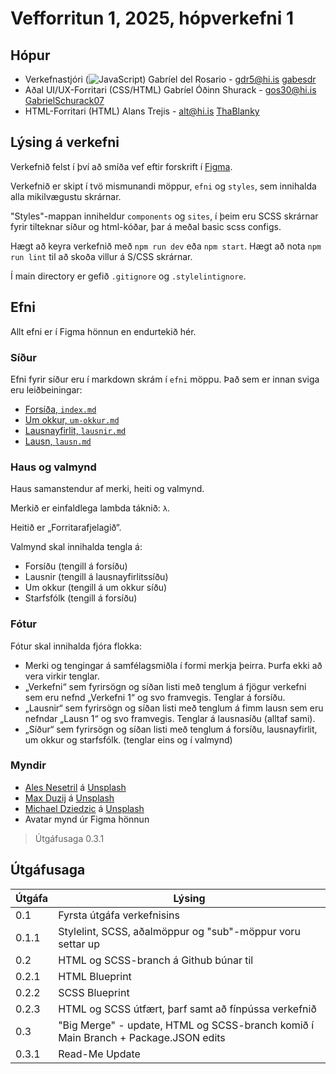 # Vefforritun 1, 2025, hópverkefni 1

## Hópur

- Verkefnastjóri (![JavaScript](https://img.shields.io/badge/javascript-%23323330.svg?style=for-the-badge&logo=javascript&logoColor=%23F7DF1E)) Gabríel del Rosario - gdr5@hi.is [gabesdr](https://github.com/gabesdr)
- Aðal UI/UX-Forritari (CSS/HTML) Gabríel Óðinn Shurack - gos30@hi.is [GabrielSchurack07](https://github.com/GabrielSchurack07)
- HTML-Forritari (HTML) Alans Trejis - alt@hi.is [ThaBlanky](https://github.com/ThaBlanky)

## Lýsing á verkefni

Verkefnið felst í því að smíða vef eftir forskrift í [Figma](https://www.figma.com/design/4BvcCrMKEQ9MHQw1xd4W5J/vef1-2025-h%C3%B3pverkefni-1).

Verkefnið er skipt í tvö mismunandi möppur, `efni` og `styles`, sem innihalda alla mikilvægustu skrárnar.

"Styles"-mappan inniheldur `components` og `sites`, í þeim eru SCSS skrárnar fyrir tilteknar síður og html-kóðar, þar á meðal basic scss configs.

Hægt að keyra verkefnið með `npm run dev` eða `npm start`.
Hægt að nota `npm run lint` til að skoða villur á S/CSS skrárnar.

Í main directory er gefið `.gitignore` og `.stylelintignore`.

## Efni

Allt efni er í Figma hönnun en endurtekið hér.

### Síður

Efni fyrir síður eru í markdown skrám í `efni` möppu. Það sem er innan sviga eru leiðbeiningar:

- [Forsíða, `index.md`](efni/index.md)
- [Um okkur, `um-okkur.md`](efni/um-okkur.md)
- [Lausnayfirlit, `lausnir.md`](efni/lausnir.md)
- [Lausn, `lausn.md`](efni/lausn.md)

### Haus og valmynd

Haus samanstendur af merki, heiti og valmynd.

Merkið er einfaldlega lambda táknið: `λ`.

Heitið er „Forritarafjelagið“.

Valmynd skal innihalda tengla á:

- Forsíðu (tengill á forsíðu)
- Lausnir (tengill á lausnayfirlitssíðu)
- Um okkur (tengill á um okkur síðu)
- Starfsfólk (tengill á forsíðu)

### Fótur

Fótur skal innihalda fjóra flokka:

- Merki og tengingar á samfélagsmiðla í formi merkja þeirra. Þurfa ekki að vera virkir tenglar.
- „Verkefni“ sem fyrirsögn og síðan listi með tenglum á fjögur verkefni sem eru nefnd „Verkefni 1“ og svo framvegis. Tenglar á forsíðu.
- „Lausnir“ sem fyrirsögn og síðan listi með tenglum á fimm lausn sem eru nefndar „Lausn 1“ og svo framvegis. Tenglar á lausnasíðu (alltaf sami).
- „Síður“ sem fyrirsögn og síðan listi með tenglum á forsíðu, lausnayfirlit, um okkur og starfsfólk. (tenglar eins og í valmynd)

### Myndir

- [Ales Nesetril](https://unsplash.com/@alesnesetril?utm_content=creditCopyText&utm_medium=referral&utm_source=unsplash) á [Unsplash](https://unsplash.com/photos/gray-and-black-laptop-computer-on-surface-Im7lZjxeLhg?utm_content=creditCopyText&utm_medium=referral&utm_source=unsplash)
- [Max Duzij](https://unsplash.com/@max_duz?utm_content=creditCopyText&utm_medium=referral&utm_source=unsplash) á [Unsplash](https://unsplash.com/photos/man-facing-three-computer-monitors-while-sitting-qAjJk-un3BI?utm_content=creditCopyText&utm_medium=referral&utm_source=unsplash)
- [Michael Dziedzic](https://unsplash.com/@lazycreekimages?utm_content=creditCopyText&utm_medium=referral&utm_source=unsplash) á [Unsplash](https://unsplash.com/photos/clear-glass-ball-with-box-gEN5Btvf2Eg?utm_content=creditCopyText&utm_medium=referral&utm_source=unsplash)
- Avatar mynd úr Figma hönnun

>  Útgáfusaga 0.3.1

## Útgáfusaga

| Útgáfa | Lýsing                             |
| ------ | ---------------------------------- |
| 0.1    | Fyrsta útgáfa verkefnisins         |
| 0.1.1  | Stylelint, SCSS, aðalmöppur og "sub"-möppur voru settar up |
| 0.2    | HTML og SCSS-branch á Github búnar til |
| 0.2.1  | HTML Blueprint |
| 0.2.2  | SCSS Blueprint |
| 0.2.3  | HTML og SCSS útfært, þarf samt að fínpússa verkefnið |
| 0.3    | "Big Merge" - update, HTML og SCSS-branch komið í Main Branch + Package.JSON edits |
| 0.3.1  | Read-Me Update |

